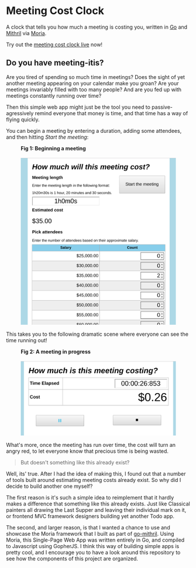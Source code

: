 # Meeting Cost Clock
A clock that tells you how much a meeting is costing you, written in [Go](https://golang.org) and [Mithril](http://mithril.js.org) via [Moria](https://github.com/danverbraganza/go-mithril).

Try out the [meeting cost clock live](https://danverbraganza.com/tools/meeting-cost-clock) now!

## Do you have meeting-itis?

Are you tired of spending so much time in meetings? Does the sight of yet another meeting appearing on your calendar make you groan? Are your meetings invariably filled with too many people? And are you fed up with meetings constantly running over time?

Then this simple web app might just be the tool you need to passive-agressively remind everyone that money is time, and that time has a way of flying quickly.

You can begin a meeting by entering a duration, adding some attendees, and then hitting *Start the meeting*:
<figure>
<figcaption><label for="begin-image"><b>Fig 1: Beginning a meeting</b></label></figcaption><br>
<img id="begin-image" src="documentation-assets/beginning-a-meeting.png" width=600></img>
</figure>

This takes you to the following dramatic scene where everyone can see the time running out!
<figure>
<figcaption><label for="during-image"><b>Fig 2: A meeting in progress</b></label></figcaption><br>
<img src="documentation-assets/meeting-in-progress.png" width=600></img>
</figure>

What's more, once the meeting has run over time, the cost will turn an angry red, to let everyone 
know that precious time is being wasted.

> But doesn't something like this already exist?

Well, its' true. After I had the idea of making this, I found out that a number of tools 
built around estimating meeting costs already exist. So why did I decide to build another one myself?

The first reason is it's such a simple idea to reimplement that it hardly makes a difference that
something like this already exists. Just like Classical painters all drawing the Last Supper and leaving 
their individual mark on it, or frontend MVC framework designers building yet another Todo app.  

The second, and larger reason, is that I wanted a chance to use and showcase the Moria framework that 
I built as part of [go-mithril](https://github.com/danverbraganza/go-mithril). Using Moria, this 
Single-Page Web App was written entirely in Go, and compiled to Javascript using GopherJS. I think this way of building simple apps is pretty cool, and I encourage you to have a look around this repository to see how the components of this project are organized.

